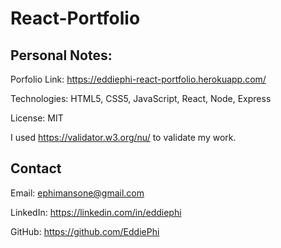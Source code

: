# React-Portfolio


## Personal Notes:

Porfolio Link: https://eddiephi-react-portfolio.herokuapp.com/

<!-- Screenshot:
![React Porfolio]() -->

Technologies: HTML5, CSS5, JavaScript, React, Node, Express

License: MIT

I used https://validator.w3.org/nu/ to validate my work.

## Contact

Email: ephimansone@gmail.com 

LinkedIn: https://linkedin.com/in/eddiephi

GitHub: https://github.com/EddiePhi
